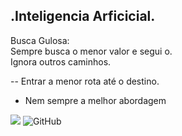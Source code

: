 .Inteligencia Arficicial.         
--             
Busca Gulosa:  
Sempre busca o menor valor e  segui o.  
Ignora outros caminhos.   



--
Entrar a menor rota até o destino.      

- Nem sempre a melhor abordagem

![](https://img.shields.io/badge/python-3.9-informational?style=flat&logo=python&logoColor=white&color=blue)   ![GitHub](https://img.shields.io/badge/licence-MIT-GREE) 


